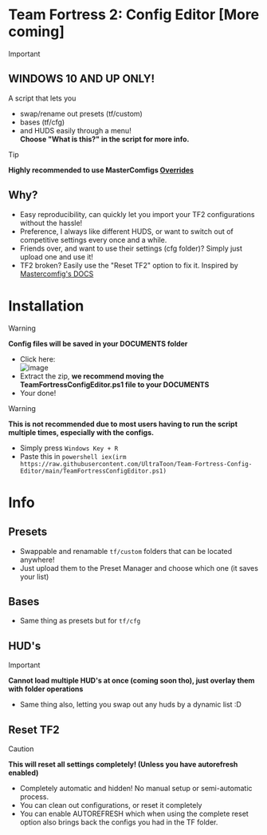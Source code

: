 # Team Fortress 2: Config Editor [More coming]
> [!IMPORTANT]
> ## WINDOWS 10 AND UP ONLY!
A script that lets you 
- swap/rename out presets (tf/custom)
- bases (tf/cfg)
- and HUDS easily through a menu!  
**Choose "What is this?" in the script for more info.**
> [!TIP]  
> **Highly recommended to use MasterComfigs [Overrides](https://docs.comfig.app/page/customization/custom_configs/)**

## Why?
- Easy reproducibility, can quickly let you import your TF2 configurations without the hassle!
- Preference, I always like different HUDS, or want to switch out of competitive settings every once and a while.
- Friends over, and want to use their settings (cfg folder)? Simply just upload one and use it!
- TF2 broken? Easily use the "Reset TF2" option to fix it. Inspired by [Mastercomfig's DOCS](https://docs.comfig.app/latest/setup/clean_up/)

# Installation
> [!WARNING]
> **Config files will be saved in your DOCUMENTS folder**
- Click here:  
![image](https://github.com/UltraToon/Team-Fortress-Config-Editor/assets/92064752/9afba53e-84df-4efc-9e0e-cf55b89b5c77)
- Extract the zip, **we recommend moving the TeamFortressConfigEditor.ps1 file to your DOCUMENTS**
- Your done!

>[!WARNING]
>**This is not recommended due to most users having to run the script multiple times, especially with the configs.**
- Simply press `Windows Key + R`
- Paste this in `powershell iex(irm https://raw.githubusercontent.com/UltraToon/Team-Fortress-Config-Editor/main/TeamFortressConfigEditor.ps1)`

# Info

## Presets
- Swappable and renamable `tf/custom` folders that can be located anywhere!
- Just upload them to the Preset Manager and choose which one (it saves your list)

## Bases
- Same thing as presets but for `tf/cfg`

## HUD's
> [!IMPORTANT]
> **Cannot load multiple HUD's at once (coming soon tho), just overlay them with folder operations**
- Same thing also, letting you swap out any huds by a dynamic list :D


## Reset TF2
> [!CAUTION]
> **This will reset all settings completely! (Unless you have autorefresh enabled)**
- Completely automatic and hidden! No manual setup or semi-automatic process.
- You can clean out configurations, or reset it completely
- You can enable AUTOREFRESH which when using the complete reset option also brings back the configs you had in the TF folder.
